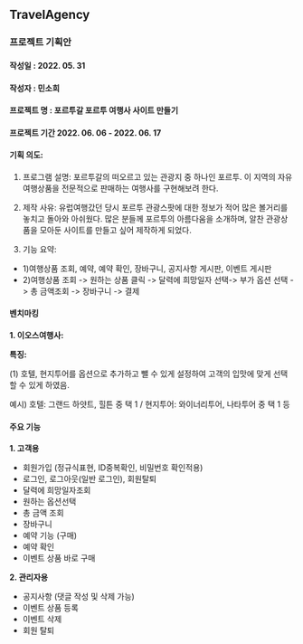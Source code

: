 ## TravelAgency
### 프로젝트 기획안

#### 작성일 : 2022. 05. 31
#### 작성자 : 민소희
#### 프로젝트 명 : 포르투갈 포르투 여행사 사이트 만들기
#### 프로젝트 기간 2022. 06. 06 - 2022. 06. 17
#### 기획 의도: 
1. 프로그램 설명: 포르투갈의 떠오르고 있는 관광지 중 하나인 포르투. 
이 지역의 자유여행상품을 전문적으로 판매하는 여행사를 구현해보려 한다.


2. 제작 사유: 유럽여행갔던 당시 포르투 관광스팟에 대한 정보가 적어 많은 볼거리를 놓치고 돌아와 아쉬웠다. 
많은 분들께 포르투의 아름다움을 소개하며, 알찬 관광상품을 모아둔 사이트를 만들고 싶어 
제작하게 되었다.


3. 기능 요약: 
- 1)여행상품 조회, 예약, 예약 확인, 장바구니, 공지사항 게시판, 이벤트 게시판
- 2)여행상품 조회 -> 원하는 상품 클릭 -> 달력에 희망일자 선택-> 부가 옵션 선택 -> 총 금액조회 -> 장바구니 -> 결제
#### 벤치마킹
**1. 이오스여행사:**

**특징:**

(1) 호텔, 현지투어를 옵션으로 추가하고 뺄 수 있게 설정하여 고객의 입맛에 맞게 선택할 수 있게 하였음.

예시) 호텔: 그랜드 하얏트, 힐튼 중 택 1 / 현지투어: 와이너리투어, 나타투어 중 택 1 등



#### 주요 기능
**1. 고객용**
- 회원가입 (정규식표현, ID중복확인, 비밀번호 확인적용)
- 로그인, 로그아웃(일반 로그인), 회원탈퇴
- 달력에 희망일자조회
- 원하는 옵션선택
- 총 금액 조회
- 장바구니
- 예약 기능 (구매)
- 예약 확인
- 이벤트 상품 바로 구매

**2. 관리자용**
- 공지사항 (댓글 작성 및 삭제 가능)
- 이벤트 상품 등록
- 이벤트 삭제
- 회원 탈퇴
